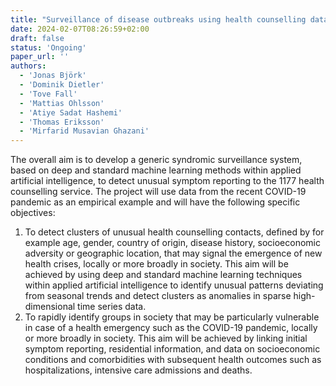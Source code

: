 ```yaml
---
title: "Surveillance of disease outbreaks using health counselling data linked with registers"
date: 2024-02-07T08:26:59+02:00
draft: false
status: 'Ongoing'
paper_url: ''
authors:
  - 'Jonas Björk'
  - 'Dominik Dietler'
  - 'Tove Fall'
  - 'Mattias Ohlsson'
  - 'Atiye Sadat Hashemi'
  - 'Thomas Eriksson'
  - 'Mirfarid Musavian Ghazani'
---
```


The overall aim is to develop a generic syndromic surveillance system, based on deep and standard machine learning methods within applied artificial intelligence, to detect unusual symptom reporting to the 1177 health counselling service. The project will use data from the recent COVID-19 pandemic as an empirical example and will have the following specific objectives:
  1. To detect clusters of unusual health counselling contacts, defined by for example age, gender, country of origin, disease history, socioeconomic adversity or geographic location, that may signal the emergence of new health crises, locally or more broadly in society. This aim will be achieved by using deep and standard machine learning techniques within applied artificial intelligence to identify unusual patterns deviating from seasonal trends and detect clusters as anomalies in sparse high-dimensional time series data.
  2. To rapidly identify groups in society that may be particularly vulnerable in case of a health emergency such as the COVID-19 pandemic, locally or more broadly in society. This aim will be achieved by linking initial symptom reporting, residential information, and data on socioeconomic conditions and comorbidities with subsequent health outcomes such as hospitalizations, intensive care admissions and deaths.
